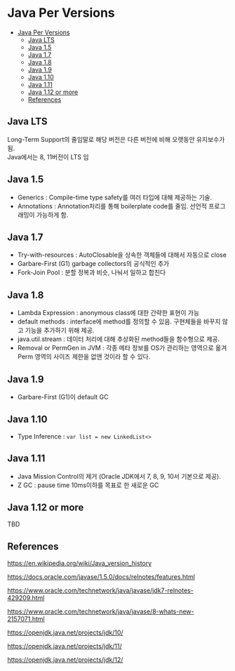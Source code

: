 # Java Per Versions

- [Java Per Versions](#java-per-versions)
  - [Java LTS](#java-lts)
  - [Java 1.5](#java-15)
  - [Java 1.7](#java-17)
  - [Java 1.8](#java-18)
  - [Java 1.9](#java-19)
  - [Java 1.10](#java-110)
  - [Java 1.11](#java-111)
  - [Java 1.12 or more](#java-112-or-more)
  - [References](#references)

## Java LTS

Long-Term Support의 줄임말로 해당 버전은 다른 버전에 비해 오랫동안 유지보수가 됨.\
Java에서는 8, 11버전이 LTS 임

## Java 1.5

- Generics : Compile-time type safety를 여러 타입에 대해 제공하는 기술.
- Annotations : Annotation처리를 통해 boilerplate code를 줄임. 선언적 프로그래밍이 가능하게 함.

## Java 1.7

- Try-with-resources : AutoClosable을 상속한 객체들에 대해서 자동으로 close
- Garbare-First (G1) garbage collectors의 공식적인 추가
- Fork-Join Pool : 분할 정복과 비슷, 나눠서 일하고 합친다

## Java 1.8

- Lambda Expression : anonymous class에 대한 간략한 표현이 가능
- default methods : interface에 method를 정의할 수 있음. 구현체들을 바꾸지 않고 기능을 추가하기 위해 제공.
- java.util.stream : 데이터 처리에 대해 추상화된 method들을 함수형으로 제공.
- Removal or PermGen in JVM : 각종 메타 정보를 OS가 관리하는 영역으로 옮겨 Perm 영역의 사이즈 제한을 없앤 것이라 할 수 있다.

## Java 1.9

- Garbare-First (G1)이 default GC

## Java 1.10

- Type Inference : `var list = new LinkedList<>`

## Java 1.11

- Java Mission Control의 제거 (Oracle JDK에서 7, 8, 9, 10서 기본으로 제공).
- Z GC : pause time 10ms이하를 목표로 한 새로운 GC

## Java 1.12 or more

TBD

## References

https://en.wikipedia.org/wiki/Java_version_history

https://docs.oracle.com/javase/1.5.0/docs/relnotes/features.html

https://www.oracle.com/technetwork/java/javase/jdk7-relnotes-429209.html

https://www.oracle.com/technetwork/java/javase/8-whats-new-2157071.html

https://openjdk.java.net/projects/jdk/10/

https://openjdk.java.net/projects/jdk/11/

https://openjdk.java.net/projects/jdk/12/
